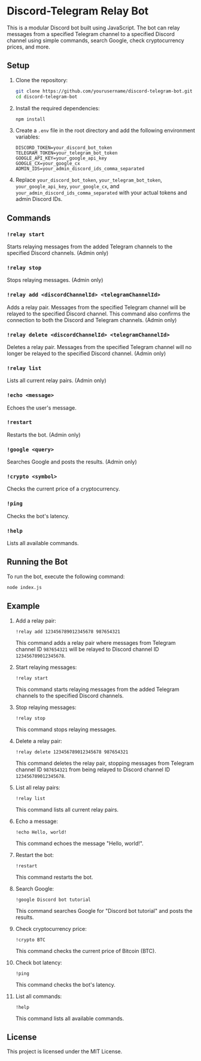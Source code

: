 # Discord-Telegram Relay Bot

This is a modular Discord bot built using JavaScript. The bot can relay messages from a specified Telegram channel to a specified Discord channel using simple commands, search Google, check cryptocurrency prices, and more.

## Setup

1. Clone the repository:

    ```bash
    git clone https://github.com/yourusername/discord-telegram-bot.git
    cd discord-telegram-bot
    ```

2. Install the required dependencies:

    ```bash
    npm install
    ```

3. Create a `.env` file in the root directory and add the following environment variables:

    ```plaintext
    DISCORD_TOKEN=your_discord_bot_token
    TELEGRAM_TOKEN=your_telegram_bot_token
    GOOGLE_API_KEY=your_google_api_key
    GOOGLE_CX=your_google_cx
    ADMIN_IDS=your_admin_discord_ids_comma_separated
    ```

4. Replace `your_discord_bot_token`, `your_telegram_bot_token`, `your_google_api_key`, `your_google_cx`, and `your_admin_discord_ids_comma_separated` with your actual tokens and admin Discord IDs.

## Commands

### `!relay start`

Starts relaying messages from the added Telegram channels to the specified Discord channels. (Admin only)

### `!relay stop`

Stops relaying messages. (Admin only)

### `!relay add <discordChannelId> <telegramChannelId>`

Adds a relay pair. Messages from the specified Telegram channel will be relayed to the specified Discord channel. This command also confirms the connection to both the Discord and Telegram channels. (Admin only)

### `!relay delete <discordChannelId> <telegramChannelId>`

Deletes a relay pair. Messages from the specified Telegram channel will no longer be relayed to the specified Discord channel. (Admin only)

### `!relay list`

Lists all current relay pairs. (Admin only)

### `!echo <message>`

Echoes the user's message.

### `!restart`

Restarts the bot. (Admin only)

### `!google <query>`

Searches Google and posts the results. (Admin only)

### `!crypto <symbol>`

Checks the current price of a cryptocurrency.

### `!ping`

Checks the bot's latency.

### `!help`

Lists all available commands.

## Running the Bot

To run the bot, execute the following command:

```bash
node index.js
```

## Example

1. Add a relay pair:

    ```plaintext
    !relay add 123456789012345678 987654321
    ```

    This command adds a relay pair where messages from Telegram channel ID `987654321` will be relayed to Discord channel ID `123456789012345678`.

2. Start relaying messages:

    ```plaintext
    !relay start
    ```

    This command starts relaying messages from the added Telegram channels to the specified Discord channels.

3. Stop relaying messages:

    ```plaintext
    !relay stop
    ```

    This command stops relaying messages.

4. Delete a relay pair:

    ```plaintext
    !relay delete 123456789012345678 987654321
    ```

    This command deletes the relay pair, stopping messages from Telegram channel ID `987654321` from being relayed to Discord channel ID `123456789012345678`.

5. List all relay pairs:

    ```plaintext
    !relay list
    ```

    This command lists all current relay pairs.

6. Echo a message:

    ```plaintext
    !echo Hello, world!
    ```

    This command echoes the message "Hello, world!".

7. Restart the bot:

    ```plaintext
    !restart
    ```

    This command restarts the bot.

8. Search Google:

    ```plaintext
    !google Discord bot tutorial
    ```

    This command searches Google for "Discord bot tutorial" and posts the results.

9. Check cryptocurrency price:

    ```plaintext
    !crypto BTC
    ```

    This command checks the current price of Bitcoin (BTC).

10. Check bot latency:

    ```plaintext
    !ping
    ```

    This command checks the bot's latency.

11. List all commands:

    ```plaintext
    !help
    ```

    This command lists all available commands.

## License

This project is licensed under the MIT License.